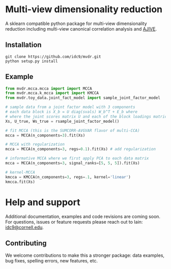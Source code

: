 # Multi-view dimensionality reduction

A sklearn compatible python package for multi-view dimensionality reduction including multi-view canonical correlation analysis and [AJIVE](https://www.sciencedirect.com/science/article/pii/S0047259X1730204X).


## Installation

<!--
```
pip install mvdr (coming soon!)
```
-->

```
git clone https://github.com/idc9/mvdr.git
python setup.py install
```

## Example

```python
from mvdr.mcca.mcca import import MCCA
from mvdr.mcca.k_mcca import import KMCCA
from mvdr.toy_data.joint_fact_model import sample_joint_factor_model

# sample data from a joint factor model with 3 components
# each data block is X_b = U diag(svals) W_b^T + E_b where
# where the joint scores matrix U and each of the block loadings matrices, W_b, are orthonormal and E_b is a random noise matrix.
Xs, U_true, Ws_true = rsample_joint_factor_model()

# fit MCCA (this is the SUMCORR-AVGVAR flavor of multi-CCA)
mcca = MCCA(n_components=3).fit(Xs)

# MCCA with regularization
mcca = MCCA(n_components=3, regs=0.1).fit(Xs) # add regularization

# informative MCCA where we first apply PCA to each data matrix
mcca = MCCA(n_components=3, signal_ranks=[5, 5, 5]).fit(Xs)

# kernel-MCCA
kmcca = KMCCA(n_components=3, regs=.1, kernel='linear')
kmcca.fit(Xs)
```

# Help and support

Additional documentation, examples and code revisions are coming soon. For questions, issues or feature requests please reach out to Iain: <idc9@cornell.edu>.

<!--
## Testing
Testing is done using nose.
-->

## Contributing

We welcome contributions to make this a stronger package: data examples, bug fixes, spelling errors, new features, etc.

<!--
# Citation

You can use the below badge to generate a DOI and bibtex citation

 [![DOI](https://zenodo.org/badge/TODO.svg)](https://zenodo.org/badge/latestdoi/TODO)
-->
